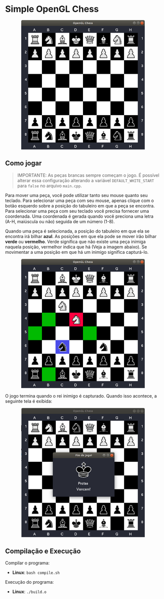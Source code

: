 # Simple OpenGL Chess
<center>
<img src="imgs/start.png" width="400px">
</center>

## Como jogar
> IMPORTANTE: As peças brancas sempre começam o jogo. É possível alterar essa configuração alterando a variável `DEFAULT_WHITE_START` para `false` no arquivo `main.cpp`.

Para mover uma peça, você pode utilizar tanto seu mouse quanto seu teclado. Para selecionar uma peça com seu mouse, apenas clique com o botão esquerdo sobre a posição do tabuleiro em que a peça se encontra. Para selecionar uma peça com seu teclado você precisa fornecer uma coordenada. Uma coordenada é gerada quando você preciona uma letra (A-H, maiúscula ou não) seguida de um número (1-8).

Quando uma peça é selecionada, a posição do tabuleiro em que ela se encontra irá bilhar **azul**. As posições em que ela pode se mover irão bilhar **verde** ou **vermelho**. Verde significa que não existe uma peça inimiga naquela posição, vermelhor indica que há (Veja a imagem abaixo). Se movimentar a uma posição em que há um inimigo significa capturá-lo.

<center>
<img src="imgs/moves.png" width="400px">
</center>

O jogo termina quando o rei inimigo é capturado. Quando isso acontece, a seguinte tela é exibida:
<center>
<img src="imgs/end.png" width="400px">
</center>

## Compilação e Execução

Compilar o programa:
- **Linux**: `bash compile.sh`

Execução do programa:
- **Linux**: `./build.o`